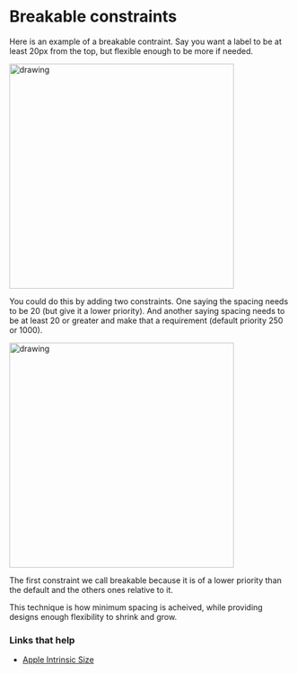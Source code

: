 # Breakable constraints

Here is an example of a breakable contraint. Say you want a label to be at least 20px from the top, but flexible enough to be more if needed.

<img src="https://github.com/jrasmusson/ios-starter-kit/blob/master/autolayout/images/breakable1.png" width="400"  alt="drawing" />

You could do this by adding two constraints. One saying the spacing needs to be 20 (but give it a lower priority). And another saying spacing needs to be at least 20 or greater and make that a requirement (default priority 250 or 1000).

<img src="https://github.com/jrasmusson/ios-starter-kit/blob/master/autolayout/images/breakable2.png" width="400"  alt="drawing" />

The first constraint we call breakable because it is of a lower priority than the default and the others ones relative to it.

This technique is how minimum spacing is acheived, while providing designs enough flexibility to shrink and grow.



### Links that help
- [Apple Intrinsic Size](https://developer.apple.com/library/archive/documentation/UserExperience/Conceptual/AutolayoutPG/ViewswithIntrinsicContentSize.html)
